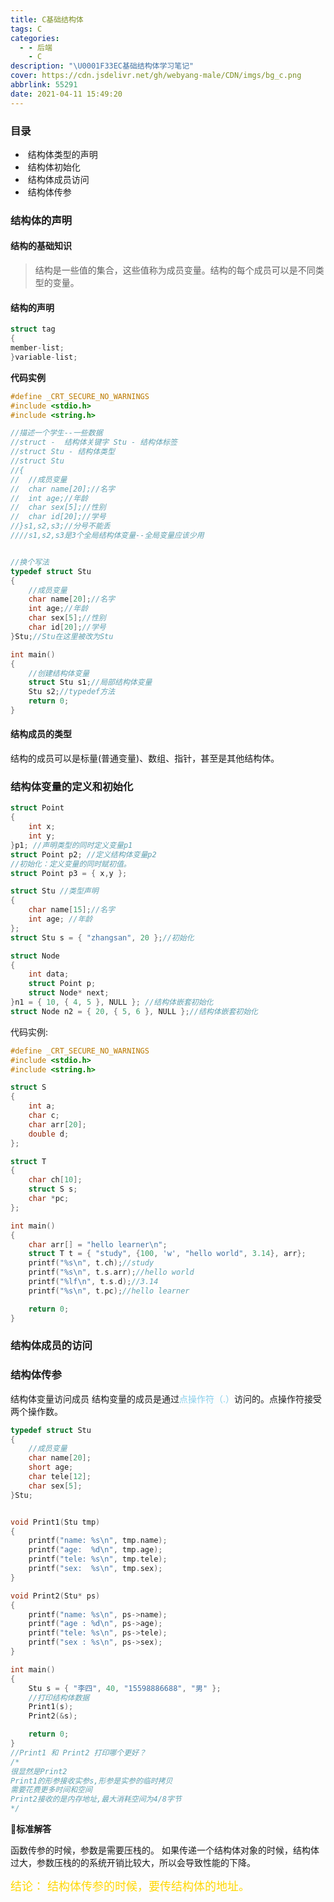 ```yaml
---
title: C基础结构体
tags: C
categories:
  - - 后端
    - C
description: "\U0001F33EC基础结构体学习笔记"
cover: https://cdn.jsdelivr.net/gh/webyang-male/CDN/imgs/bg_c.png
abbrlink: 55291
date: 2021-04-11 15:49:20
---
```


### 目录

- ​	    结构体类型的声明
- ​		结构体初始化
- ​		结构体成员访问
- ​		结构体传参

### 结构体的声明

#### 结构的基础知识

> 结构是一些值的集合，这些值称为成员变量。结构的每个成员可以是不同类型的变量。

#### 结构的声明

```c
struct tag
{
member-list;
}variable-list;
```

**代码实例**

```c
#define _CRT_SECURE_NO_WARNINGS
#include <stdio.h>
#include <string.h>

//描述一个学生--一些数据
//struct -  结构体关键字 Stu - 结构体标签 
//struct Stu - 结构体类型
//struct Stu
//{
//	//成员变量
//	char name[20];//名字
//	int age;//年龄
//	char sex[5];//性别
//	char id[20];//学号
//}s1,s2,s3;//分号不能丢
////s1,s2,s3是3个全局结构体变量--全局变量应该少用


//换个写法
typedef struct Stu
{
	//成员变量
	char name[20];//名字
	int age;//年龄
	char sex[5];//性别
	char id[20];//学号
}Stu;//Stu在这里被改为Stu

int main()
{
	//创建结构体变量
	struct Stu s1;//局部结构体变量
	Stu s2;//typedef方法
	return 0;
}
```

#### 结构成员的类型

结构的成员可以是标量(普通变量)、数组、指针，甚至是其他结构体。

### 结构体变量的定义和初始化

```c
struct Point
{
	int x;
	int y;
}p1; //声明类型的同时定义变量p1
struct Point p2; //定义结构体变量p2
//初始化：定义变量的同时赋初值。
struct Point p3 = { x,y };

struct Stu //类型声明
{
	char name[15];//名字
	int age; //年龄
};
struct Stu s = { "zhangsan", 20 };//初始化

struct Node
{
	int data;
	struct Point p;
	struct Node* next;
}n1 = { 10, { 4, 5 }, NULL }; //结构体嵌套初始化
struct Node n2 = { 20, { 5, 6 }, NULL };//结构体嵌套初始化
```

代码实例:

```c
#define _CRT_SECURE_NO_WARNINGS
#include <stdio.h>
#include <string.h>

struct S
{
	int a;
	char c;
	char arr[20];
	double d;
};

struct T
{
	char ch[10];
	struct S s;
	char *pc;
};

int main()
{
	char arr[] = "hello learner\n";
	struct T t = { "study", {100, 'w', "hello world", 3.14}, arr};
	printf("%s\n", t.ch);//study
	printf("%s\n", t.s.arr);//hello world
	printf("%lf\n", t.s.d);//3.14
	printf("%s\n", t.pc);//hello learner

	return 0;
}
```

### 结构体成员的访问

### 结构体传参

结构体变量访问成员 结构变量的成员是通过<font style="color:skyblue;">点操作符（.）</font>访问的。点操作符接受两个操作数。

```c
typedef struct Stu
{
	//成员变量
	char name[20];
	short age;
	char tele[12];
	char sex[5];
}Stu;


void Print1(Stu tmp)
{
	printf("name: %s\n", tmp.name);
	printf("age:  %d\n", tmp.age);
	printf("tele: %s\n", tmp.tele);
	printf("sex:  %s\n", tmp.sex);
}

void Print2(Stu* ps)
{
	printf("name: %s\n", ps->name);
	printf("age : %d\n", ps->age);
	printf("tele: %s\n", ps->tele);
	printf("sex : %s\n", ps->sex);
}

int main()
{
	Stu s = { "李四", 40, "15598886688", "男" };
	//打印结构体数据
	Print1(s);
	Print2(&s);

	return 0;
}
//Print1 和 Print2 打印哪个更好？
/*
很显然是Print2
Print1的形参接收实参s,形参是实参的临时拷贝
需要花费更多时间和空间
Print2接收的是内存地址,最大消耗空间为4/8字节
*/
```

💐**标准解答**

函数传参的时候，参数是需要压栈的。 如果传递一个结构体对象的时候，结构体过大，参数压栈的的系统开销比较大，所以会导致性能的下降。

<font style="color:gold;font-size:18px;">结论： 结构体传参的时候，要传结构体的地址。</font>


